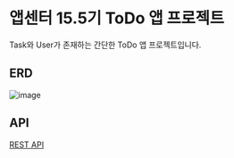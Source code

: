 # 앱센터 15.5기 ToDo 앱 프로젝트 
Task와 User가 존재하는 간단한 ToDo 앱 프로젝트입니다.



## ERD 
![image](https://github.com/inu-appcenter/server-study-15.5/assets/121238128/33b2a042-eb5a-4107-bdd3-c0e513f9f2df)  


## API 
[REST API](https://cedar-waterlily-326.notion.site/ToDo-API-c81a652a8c9c44109c6203276e5ecb69)